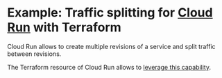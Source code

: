 # Example: Traffic splitting for [Cloud Run](cloud.run) with Terraform

Cloud Run allows to create multiple revisions of a service and split traffic between revisions.

The Terraform resource of Cloud Run allows to [leverage this capability](https://registry.terraform.io/providers/hashicorp/google/latest/docs/resources/cloud_run_service#example-usage---cloud-run-service-traffic-split).